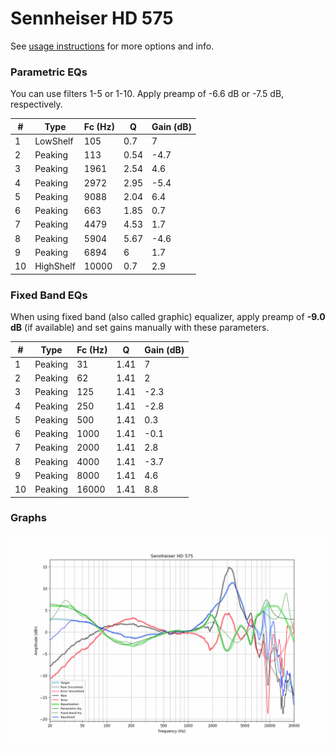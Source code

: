 # Sennheiser HD 575
See [usage instructions](https://github.com/jaakkopasanen/AutoEq#usage) for more options and info.

### Parametric EQs
You can use filters 1-5 or 1-10. Apply preamp of -6.6 dB or -7.5 dB, respectively.

|   # | Type      |   Fc (Hz) |    Q |   Gain (dB) |
|-----|-----------|-----------|------|-------------|
|   1 | LowShelf  |       105 | 0.7  |         7   |
|   2 | Peaking   |       113 | 0.54 |        -4.7 |
|   3 | Peaking   |      1961 | 2.54 |         4.6 |
|   4 | Peaking   |      2972 | 2.95 |        -5.4 |
|   5 | Peaking   |      9088 | 2.04 |         6.4 |
|   6 | Peaking   |       663 | 1.85 |         0.7 |
|   7 | Peaking   |      4479 | 4.53 |         1.7 |
|   8 | Peaking   |      5904 | 5.67 |        -4.6 |
|   9 | Peaking   |      6894 | 6    |         1.7 |
|  10 | HighShelf |     10000 | 0.7  |         2.9 |

### Fixed Band EQs
When using fixed band (also called graphic) equalizer, apply preamp of **-9.0 dB** (if available) and set gains manually with these parameters.

|   # | Type    |   Fc (Hz) |    Q |   Gain (dB) |
|-----|---------|-----------|------|-------------|
|   1 | Peaking |        31 | 1.41 |         7   |
|   2 | Peaking |        62 | 1.41 |         2   |
|   3 | Peaking |       125 | 1.41 |        -2.3 |
|   4 | Peaking |       250 | 1.41 |        -2.8 |
|   5 | Peaking |       500 | 1.41 |         0.3 |
|   6 | Peaking |      1000 | 1.41 |        -0.1 |
|   7 | Peaking |      2000 | 1.41 |         2.8 |
|   8 | Peaking |      4000 | 1.41 |        -3.7 |
|   9 | Peaking |      8000 | 1.41 |         4.6 |
|  10 | Peaking |     16000 | 1.41 |         8.8 |

### Graphs
![](./Sennheiser%20HD%20575.png)
